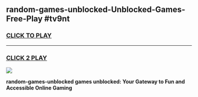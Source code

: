 
## random-games-unblocked-Unblocked-Games-Free-Play #tv9nt
<h3>
<a href="https://us.freeplayer.one?title=random-games-unblocked&ref=9M">CLICK TO PLAY</a></h3>
<hr>

<h3>
<a href="https://us.freeplayer.one?title=random-games-unblocked&ref=9M">CLICK 2 PLAY</a>
  
</h3>

<a href="https://us.freeplayer.one?title=random-games-unblocked&ref=9M"><img src="https://clearcache.store/games.png"></a>


**random-games-unblocked games unblocked: Your Gateway to Fun and Accessible Online Gaming**
